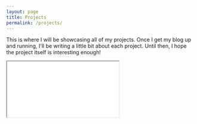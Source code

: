 ```yaml
---
layout: page
title: Projects
permalink: /projects/
---
```


This is where I will be showcasing all of my projects. Once I get my blog up and running, I'll be writing a little bit about each project. Until then, I hope the project itself is interesting enough!

<html>
<iframe src="/Assets/CastleDefender/index.html"></iframe>
</html>